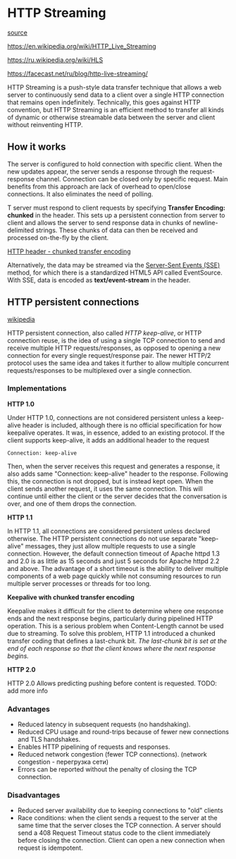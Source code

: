 # HTTP Streaming

[source](https://www.pubnub.com/learn/glossary/what-is-http-streaming/)

https://en.wikipedia.org/wiki/HTTP_Live_Streaming

https://ru.wikipedia.org/wiki/HLS

https://facecast.net/ru/blog/http-live-streaming/

HTTP Streaming is a push-style data transfer technique that 
allows a web server to continuously send data to a client 
over a single HTTP connection that remains open indefinitely. 
Technically, this goes against HTTP convention, but HTTP Streaming 
is an efficient method to transfer all kinds of dynamic or 
otherwise streamable data between the server and client 
without reinventing HTTP.

## How it works
The server is configured to hold connection with specific client.
When the new updates appear, the server sends a response through the request-response channel.
Connection can be closed only by specific request. Main benefits from this approach are lack of
overhead to open/close connections. It also eliminates the need of polling.

T server must respond to client requests by specifying __Transfer Encoding: chunked__ in the header.
This sets up a persistent connection from server 
to client and allows the server to send response data in chunks of newline-delimited strings. 
These chunks of data can then be received and processed on-the-fly by the client.

[HTTP header - chunked transfer encoding](https://en.wikipedia.org/wiki/Chunked_transfer_encoding)

Alternatively, the data may be streamed via the 
[Server-Sent Events (SSE)](https://developer.mozilla.org/en-US/docs/Web/API/Server-sent_events/Using_server-sent_events) method, 
for which there is a standardized HTML5 API called EventSource. With SSE, 
data is encoded as __text/event-stream__ in the header.

## HTTP persistent connections
[wikipedia](https://en.wikipedia.org/wiki/HTTP_persistent_connection)

HTTP persistent connection, also called _HTTP keep-alive_, 
or HTTP connection reuse, is the idea of using a single TCP connection 
to send and receive multiple HTTP requests/responses, as opposed to opening 
a new connection for every single request/response pair. 
The newer HTTP/2 protocol uses the same idea and takes it further to allow 
multiple concurrent requests/responses to be multiplexed over a single connection.

### Implementations
__HTTP 1.0__

Under HTTP 1.0, connections are not considered persistent unless a keep-alive header is included,
although there is no official specification for how keepalive operates.
It was, in essence, added to an existing protocol. 
If the client supports keep-alive, it adds an additional header to the request

	Connection: keep-alive
	
Then, when the server receives this request and generates a response, 
it also adds same "Connection: keep-alive" header to the response.
Following this, the connection is not dropped, but is instead kept open. 
When the client sends another request, it uses the same connection. 
This will continue until either the client or the server decides that the conversation is over, 
and one of them drops the connection.

__HTTP 1.1__

In HTTP 1.1, all connections are considered persistent unless declared otherwise.
The HTTP persistent connections do not use separate "keep-alive" messages, 
they just allow multiple requests to use a single connection. 
However, the default connection timeout of Apache httpd 1.3 and 2.0 is as little as 15 seconds
and just 5 seconds for Apache httpd 2.2 and above.
The advantage of a short timeout is the ability to deliver multiple components 
of a web page quickly while not consuming resources 
to run multiple server processes or threads for too long.

__Keepalive with chunked transfer encoding__

Keepalive makes it difficult for the client to determine 
where one response ends and the next response begins, 
particularly during pipelined HTTP operation.
This is a serious problem when Content-Length cannot be used due to streaming.
To solve this problem, HTTP 1.1 introduced a chunked transfer coding that defines a last-chunk bit.
_The last-chunk bit is set at the end of each response so that the client knows where the next response begins._


__HTTP 2.0__

HTTP 2.0 Allows predicting pushing before content is requested.
TODO: add more info

### Advantages
- Reduced latency in subsequent requests (no handshaking).
- Reduced CPU usage and round-trips because of fewer new connections and TLS handshakes.
- Enables HTTP pipelining of requests and responses.
- Reduced network congestion (fewer TCP connections). (network congestion - перегрузка сети)
- Errors can be reported without the penalty of closing the TCP connection.

### Disadvantages
- Reduced server availability due to keeping connections to "old" clients
- Race conditions: when the client sends a request to the server at 
the same time that the server closes the TCP connection.
A server should send a 408 Request Timeout status code to the 
client immediately before closing the connection. Client can open a new connection when
request is idempotent.


